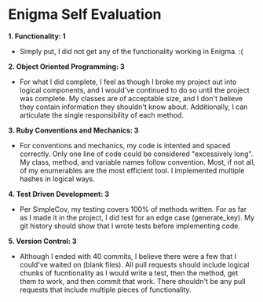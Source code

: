 # Enigma Self Evaluation

**1. Functionality: 1**
- Simply put, I did not get any of the functionality working in Enigma. :(

**2. Object Oriented Programming: 3**
- For what I did complete, I feel as though I broke my project out into logical components, and I would've continued to do so until the project was complete.  My classes are of acceptable size, and I don't believe they contain information they shouldn't know about.  Additionally, I can articulate the single responsibility of each method.

**3. Ruby Conventions and Mechanics: 3**
- For conventions and mechanics, my code is intented and spaced correctly.  Only one line of code could be considered "excessively long".  My class, method, and variable names follow convention.  Most, if not all, of my enumerables are the most efficient tool.  I implemented multiple hashes in logical ways.

**4. Test Driven Development: 3**
- Per SimpleCov, my testing covers 100% of methods written.  For as far as I made it in the project, I did test for an edge case (generate_key).  My git history should show that I wrote tests before implementing code.

**5. Version Control: 3**
- Although I ended with 40 commits, I believe there were a few that I could've waited on (blank files).  All pull requests should include logical chunks of fucntionality as I would write a test, then the method, get them to work, and then commit that work.  There shouldn't be any pull requests that include multiple pieces of functionality.
